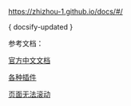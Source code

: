 https://zhizhou-1.github.io/docs/#/


{ docsify-updated }

参考文档：

[官方中文文档](https://jingping-ye.github.io/docsify-docs-zh/#/%E5%BF%AB%E9%80%9F%E4%B8%8A%E6%89%8B/%E5%BC%80%E5%A7%8B
)

[各种插件](https://xhhdd.cc/index.php/archives/80/comment-page-1)

[页面无法滚动](https://github.com/RamblerW/python3/commit/db60d90fda58e57aec71d6bf6f0e177d0d4823c6)
